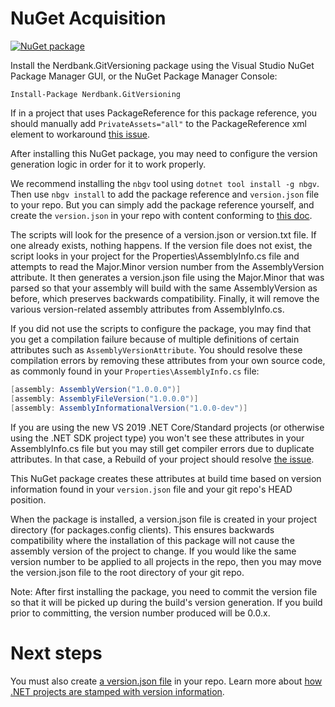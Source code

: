# NuGet Acquisition

[![NuGet package](https://img.shields.io/nuget/v/Nerdbank.GitVersioning.svg)](https://nuget.org/packages/Nerdbank.GitVersioning)

Install the Nerdbank.GitVersioning package using the Visual Studio
NuGet Package Manager GUI, or the NuGet Package Manager Console:

```
Install-Package Nerdbank.GitVersioning
```

If in a project that uses PackageReference for this package reference, you should manually add
`PrivateAssets="all"` to the PackageReference xml element to workaround
[this issue](https://github.com/dotnet/Nerdbank.GitVersioning/issues/122).

After installing this NuGet package, you may need to configure the version generation logic
in order for it to work properly.

We recommend installing the `nbgv` tool using `dotnet tool install -g nbgv`.
Then use `nbgv install` to add the package reference and `version.json` file to your repo.
But you can simply add the package reference yourself, and create the `version.json` in your repo
with content conforming to [this doc](versionJson.md).

The scripts will look for the presence of a version.json or version.txt file.
If one already exists, nothing happens. If the version file does not exist,
the script looks in your project for the Properties\AssemblyInfo.cs file and attempts
to read the Major.Minor version number from
the AssemblyVersion attribute. It then generates a version.json file using the Major.Minor
that was parsed so that your assembly will build with the same AssemblyVersion as before,
which preserves backwards compatibility. Finally, it will remove the various version-related
assembly attributes from AssemblyInfo.cs.

If you did not use the scripts to configure the package, you may find that you get a
compilation failure because of multiple definitions of certain attributes such as
`AssemblyVersionAttribute`.
You should resolve these compilation errors by removing these attributes from your own
source code, as commonly found in your `Properties\AssemblyInfo.cs` file:

```csharp
[assembly: AssemblyVersion("1.0.0.0")]
[assembly: AssemblyFileVersion("1.0.0.0")]
[assembly: AssemblyInformationalVersion("1.0.0-dev")]
```

If you are using the new VS 2019 .NET Core/Standard projects (or otherwise using the .NET SDK project type)
you won't see these attributes in your AssemblyInfo.cs file but you may still get compiler errors
due to duplicate attributes. In that case, a Rebuild of your project should resolve
[the issue](https://github.com/dotnet/Nerdbank.GitVersioning/issues/121).

This NuGet package creates these attributes at build time based on version information
found in your `version.json` file and your git repo's HEAD position.

When the package is installed, a version.json file is created in your project directory
(for packages.config clients). This ensures backwards compatibility where the installation of
this package will not cause the assembly version of the project to change. If you would
like the same version number to be applied to all projects in the repo, then you may move
the version.json file to the root directory of your git repo.

Note: After first installing the package, you need to commit the version file so that
it will be picked up during the build's version generation. If you build prior to committing,
the version number produced will be 0.0.x.

# Next steps

You must also create [a version.json file](versionJson.md) in your repo.
Learn more about [how .NET projects are stamped with version information](ecosystems/dotnet.md).
